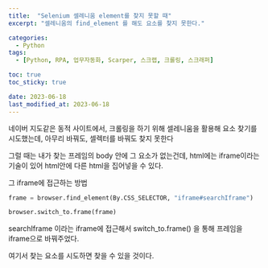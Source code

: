 ```yaml
---
title:  "Selenium 셀레니움 element를 찾지 못할 때"
excerpt: "셀레니움의 find_element 를 해도 요소를 찾지 못한다."

categories:
  - Python
tags:
  - [Python, RPA, 업무자동화, Scarper, 스크랩, 크롤링, 스크래퍼]

toc: true
toc_sticky: true

date: 2023-06-18
last_modified_at: 2023-06-18
---
```


네이버 지도같은 동적 사이트에서, 크롤링을 하기 위해 셀레니움을 활용해 요소 찾기를 시도했는데, 아무리 바꿔도, 셀렉터를 바꿔도 찾지 못한다

그럴 때는 내가 찾는 프레임의 body 안에 그 요소가 없는건데, html에는 iframe이라는 기술이 있어 html안에 다른 html을 집어넣을 수 있다.

그 iframe에 접근하는 방법
```python
frame = browser.find_element(By.CSS_SELECTOR, "iframe#searchIframe")

browser.switch_to.frame(frame)
```

searchIframe 이라는 iframe에 접근해서 switch_to.frame() 을 통해 프레임을 iframe으로 바꿔주었다.

여기서 찾는 요소를 시도하면 찾을 수 있을 것이다.